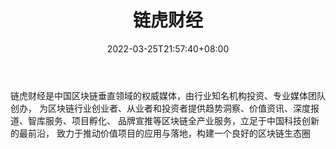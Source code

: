 ﻿---
weight: 
title: "链虎财经"
description: "链虎财经是中国区块链垂直领域的权威媒体，由行业知名机构投资、专业媒体团队创办， 为区块链行业创业者、从业者和投资者提供趋势洞察、价值资讯、深度报道、智库服务、项目孵化、..."
date: 2022-03-25T21:57:40+08:00
lastmod: 2022-03-25T16:45:40+08:00
draft: false
authors: ["Metabd"]
featuredImage: "lianhucaijing.png"
link: ""
tags: ["元宇宙资讯","链虎财经"]
categories: ["navigation"]
navigation: ["元宇宙资讯"]
lightgallery: true
toc: true
pinned: false
recommend: false
recommend1: false
---
链虎财经是中国区块链垂直领域的权威媒体，由行业知名机构投资、专业媒体团队创办，
为区块链行业创业者、从业者和投资者提供趋势洞察、价值资讯、深度报道、智库服务、项目孵化、
品牌宣推等区块链全产业服务，立足于中国科技创新的最前沿，
致力于推动价值项目的应用与落地，构建一个良好的区块链生态圈
